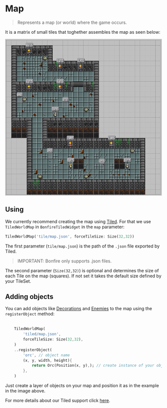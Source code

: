 # Map

> Represents a map (or world) where the game occurs.

It is a matrix of small tiles that toghether assembles the map as seen below:

![](_media/map.png)

## Using

We currently recommend creating the map using [Tiled](https://www.mapeditor.org/). For that we use `TiledWorldMap` in `BonfireTiledWidget` in the `map` parameter:

```dart
TiledWorldMap('tile/map.json', forceTileSize: Size(32,32))
```

The first parameter (`tile/map.json`) is the path of the `.json` file exported by Tiled.

> IMPORTANT: Bonfire only supports .json files.

The second parameter (`Size(32,32)`) is optional and determines the size of each Tile on the map (squares). If not set it takes the default size defined by your TileSet.

## Adding objects

You can add objects like [Decorations](decoration) and [Enemies](enemy) to the map using the `registerObject` method:

```dart

    TiledWorldMap(
        'tiled/map.json',
        forceTileSize: Size(32,32),
    )
    ..registerObject(
        'orc', // object name
        (x, y, width, height){
            return Orc(Position(x, y),); // create instance of your object (Decoration or Enemy)
        },
    )
```

Just create a layer of objects on your map and position it as in the example in the image above.

For more details about our Tiled support click [here](tiled_support).